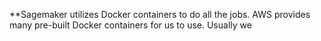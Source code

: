 **Sagemaker utilizes Docker containers to do all the jobs. AWS provides many pre-built Docker containers for us to use. Usually we
